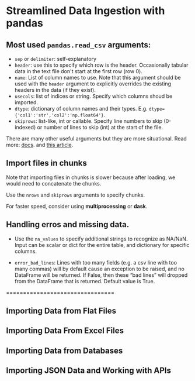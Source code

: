 # Streamlined Data Ingestion with pandas

## Most used `pandas.read_csv` arguments:

- `sep` or `delimiter`: self-explanatory
- `header`: use this to specify which row is the header. Occasionally tabular data in the text file don't start at the first row (row 0).
- `name`: List of column names to use. Note that this argument should be used with the `header` argument to explicitly overrides the existing headers in the data (if  they exist).
- `usecols`: list of indices or string. Specify which columns shoud be imported.
- `dtype`: dictionary of column names and their types. E.g. `dtype={'col1':'str','col2':'np.float64'}`.
- `skiprows`: list-like, int or callable. Specify line numbers to skip (0-indexed) or number of lines to skip (int) at the start of the file.

There are many other useful arguments but they are more situational. Read more: [docs](https://pandas.pydata.org/pandas-docs/stable/reference/api/pandas.read_csv.html). and [this article](https://towardsdatascience.com/%EF%B8%8F-load-the-same-csv-file-10x-times-faster-and-with-10x-less-memory-%EF%B8%8F-e93b485086c7).

## Import files in chunks

Note that importing files in chunks is slower because after loading, we would need to concatenate the chunks.

Use the `nrows` and `skiprows` arguments to specify chunks.

For faster speed, consider using __multiprocessing__ or __dask__.

## Handling erros and missing data.

- Use the `na_values` to specify additional strings to recognize as NA/NaN. Input can be scalar or dict for the entire table, and dictionary for specific columns.

-  `error_bad_lines`: Lines with too many fields (e.g. a csv line with too many commas) will by default cause an exception to be raised, and no DataFrame will be returned. If False, then these “bad lines” will dropped from the DataFrame that is returned. Default value is True.

================================

## Importing Data from Flat Files




## Importing Data From Excel Files





## Importing Data from Databases




## Importing JSON Data and Working with APIs
